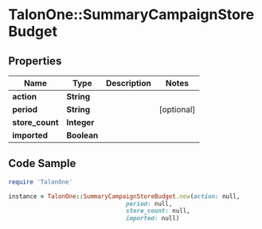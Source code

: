# TalonOne::SummaryCampaignStoreBudget

## Properties

Name | Type | Description | Notes
------------ | ------------- | ------------- | -------------
**action** | **String** |  | 
**period** | **String** |  | [optional] 
**store_count** | **Integer** |  | 
**imported** | **Boolean** |  | 

## Code Sample

```ruby
require 'TalonOne'

instance = TalonOne::SummaryCampaignStoreBudget.new(action: null,
                                 period: null,
                                 store_count: null,
                                 imported: null)
```


